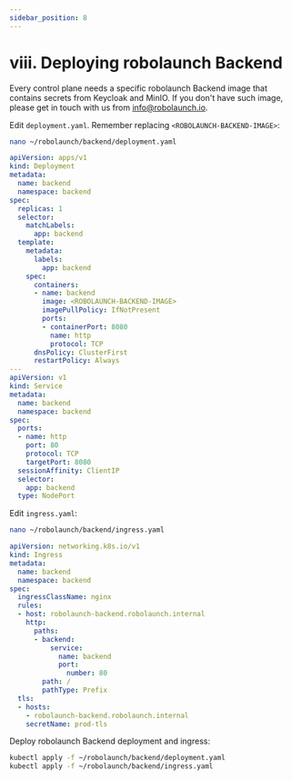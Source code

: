 ```yaml
---
sidebar_position: 8
---
```


# viii. Deploying robolaunch Backend

Every control plane needs a specific robolaunch Backend image that contains secrets from Keycloak and MinIO. If you don't have such image, please get in touch with us from info@robolaunch.io.

Edit `deployment.yaml`. Remember replacing `<ROBOLAUNCH-BACKEND-IMAGE>`: 

```bash
nano ~/robolaunch/backend/deployment.yaml
```

```yaml
apiVersion: apps/v1
kind: Deployment
metadata:
  name: backend
  namespace: backend
spec:
  replicas: 1
  selector:
    matchLabels:
      app: backend
  template:
    metadata:
      labels:
        app: backend
    spec:
      containers:
      - name: backend
        image: <ROBOLAUNCH-BACKEND-IMAGE>
        imagePullPolicy: IfNotPresent
        ports:
        - containerPort: 8080
          name: http
          protocol: TCP
      dnsPolicy: ClusterFirst
      restartPolicy: Always
---
apiVersion: v1
kind: Service
metadata:
  name: backend
  namespace: backend
spec:
  ports:
  - name: http
    port: 80
    protocol: TCP
    targetPort: 8080
  sessionAffinity: ClientIP
  selector:
    app: backend
  type: NodePort
```

Edit `ingress.yaml`:

```bash
nano ~/robolaunch/backend/ingress.yaml
```

```yaml
apiVersion: networking.k8s.io/v1
kind: Ingress
metadata:
  name: backend
  namespace: backend
spec:
  ingressClassName: nginx
  rules:
  - host: robolaunch-backend.robolaunch.internal
    http:
      paths:
      - backend:
          service:
            name: backend
            port:
              number: 80
        path: /
        pathType: Prefix
  tls:
  - hosts:
    - robolaunch-backend.robolaunch.internal
    secretName: prod-tls
```

Deploy robolaunch Backend deployment and ingress:

```bash
kubectl apply -f ~/robolaunch/backend/deployment.yaml
kubectl apply -f ~/robolaunch/backend/ingress.yaml
```